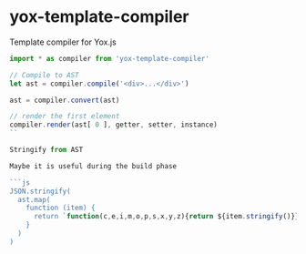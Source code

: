 # yox-template-compiler

Template compiler for Yox.js

```js
import * as compiler from 'yox-template-compiler'

// Compile to AST
let ast = compiler.compile('<div>...</div>')

ast = compiler.convert(ast)

// render the first element
compiler.render(ast[ 0 ], getter, setter, instance)
``

Stringify from AST

Maybe it is useful during the build phase

```js
JSON.stringify(
  ast.map(
    function (item) {
      return `function(c,e,i,m,o,p,s,x,y,z){return ${item.stringify()}}`
    }
  )
)
```
